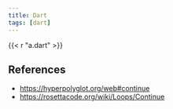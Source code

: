 ```yaml
---
title: Dart
tags: [dart]
---
```


{{< r "a.dart" >}}

## References

- <https://hyperpolyglot.org/web#continue>
- <https://rosettacode.org/wiki/Loops/Continue>
